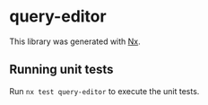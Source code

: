 # query-editor

This library was generated with [Nx](https://nx.dev).

## Running unit tests

Run `nx test query-editor` to execute the unit tests.
